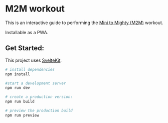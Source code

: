 # M2M workout

This is an interactive guide to performing the [Mini to Mighty (M2M)](https://youtu.be/i98W1yDlHcM) workout.

Installable as a PWA.

## Get Started:

This project uses [SvelteKit](https://svelte.dev/docs).

```bash
# install dependencies
npm install

#start a development server
npm run dev

# create a production version:
npm run build

# preview the production build
npm run preview

```
